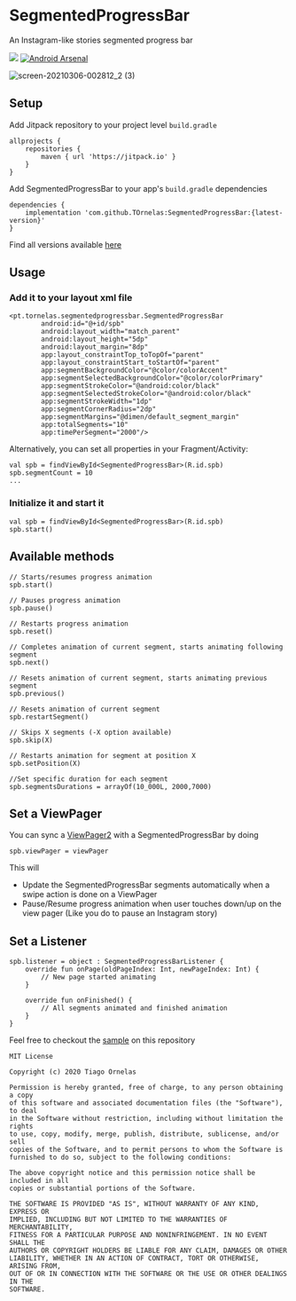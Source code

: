 # SegmentedProgressBar

An Instagram-like stories segmented progress bar

[![](https://jitpack.io/v/TOrnelas/SegmentedProgressBar.svg)](https://jitpack.io/#TOrnelas/SegmentedProgressBar)
[![Android Arsenal]( https://img.shields.io/badge/Android%20Arsenal-SegmentedProgressBar-green.svg?style=flat )]( https://android-arsenal.com/details/1/8229 )

![screen-20210306-002812_2 (3)](https://user-images.githubusercontent.com/17816841/110188846-0a784800-7e15-11eb-85c2-897e572173c2.gif)


## Setup

Add Jitpack repository to your project level `build.gradle`

```
allprojects {
    repositories {
        maven { url 'https://jitpack.io' }
    }
}
```

Add SegmentedProgressBar to your app's `build.gradle` dependencies

```
dependencies {
    implementation 'com.github.TOrnelas:SegmentedProgressBar:{latest-version}'
}
```
Find all versions available [here](https://github.com/TOrnelas/SegmentedProgressBar/releases)

## Usage

### Add it to your layout xml file

```
<pt.tornelas.segmentedprogressbar.SegmentedProgressBar
        android:id="@+id/spb"
        android:layout_width="match_parent"
        android:layout_height="5dp"
        android:layout_margin="8dp"
        app:layout_constraintTop_toTopOf="parent"
        app:layout_constraintStart_toStartOf="parent"
        app:segmentBackgroundColor="@color/colorAccent"
        app:segmentSelectedBackgroundColor="@color/colorPrimary"
        app:segmentStrokeColor="@android:color/black"
        app:segmentSelectedStrokeColor="@android:color/black"
        app:segmentStrokeWidth="1dp"
        app:segmentCornerRadius="2dp"
        app:segmentMargins="@dimen/default_segment_margin"
        app:totalSegments="10"
        app:timePerSegment="2000"/>
```

Alternatively, you can set all properties in your Fragment/Activity:

```
val spb = findViewById<SegmentedProgressBar>(R.id.spb)
spb.segmentCount = 10
...
```

### Initialize it and start it

```
val spb = findViewById<SegmentedProgressBar>(R.id.spb)
spb.start()
```

## Available methods

```
// Starts/resumes progress animation
spb.start()

// Pauses progress animation
spb.pause()

// Restarts progress animation
spb.reset()

// Completes animation of current segment, starts animating following segment
spb.next()

// Resets animation of current segment, starts animating previous segment
spb.previous()

// Resets animation of current segment
spb.restartSegment()

// Skips X segments (-X option available)
spb.skip(X)

// Restarts animation for segment at position X
spb.setPosition(X)

//Set specific duration for each segment
spb.segmentsDurations = arrayOf(10_000L, 2000,7000)

```

## Set a ViewPager

You can sync a [ViewPager2](https://developer.android.com/jetpack/androidx/releases/viewpager2) with a SegmentedProgressBar by doing

```
spb.viewPager = viewPager
```

This will
- Update the SegmentedProgressBar segments automatically when a swipe action is done on a ViewPager
- Pause/Resume progress animation when user touches down/up on the view pager (Like you do to pause an Instagram story)

## Set a Listener

```
spb.listener = object : SegmentedProgressBarListener {
    override fun onPage(oldPageIndex: Int, newPageIndex: Int) {
        // New page started animating
    }

    override fun onFinished() {
        // All segments animated and finished animation
    }
}
```

Feel free to checkout the [sample](https://github.com/TOrnelas/SegmentedProgressBar/tree/master/app) on this repository

```
MIT License

Copyright (c) 2020 Tiago Ornelas

Permission is hereby granted, free of charge, to any person obtaining a copy
of this software and associated documentation files (the "Software"), to deal
in the Software without restriction, including without limitation the rights
to use, copy, modify, merge, publish, distribute, sublicense, and/or sell
copies of the Software, and to permit persons to whom the Software is
furnished to do so, subject to the following conditions:

The above copyright notice and this permission notice shall be included in all
copies or substantial portions of the Software.

THE SOFTWARE IS PROVIDED "AS IS", WITHOUT WARRANTY OF ANY KIND, EXPRESS OR
IMPLIED, INCLUDING BUT NOT LIMITED TO THE WARRANTIES OF MERCHANTABILITY,
FITNESS FOR A PARTICULAR PURPOSE AND NONINFRINGEMENT. IN NO EVENT SHALL THE
AUTHORS OR COPYRIGHT HOLDERS BE LIABLE FOR ANY CLAIM, DAMAGES OR OTHER
LIABILITY, WHETHER IN AN ACTION OF CONTRACT, TORT OR OTHERWISE, ARISING FROM,
OUT OF OR IN CONNECTION WITH THE SOFTWARE OR THE USE OR OTHER DEALINGS IN THE
SOFTWARE.
```
